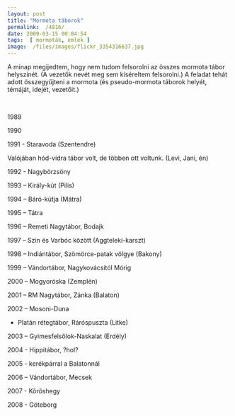 ```yaml
---
layout: post
title: "Mormota táborok"
permalink:  /4816/ 
date: 2009-03-15 00:04:54
tags:  [ mormoták, emlék ] 
image:  /files/images/flickr_3354316637.jpg 
---
```

A minap megijedtem, hogy nem tudom felsorolni az összes mormota tábor helyszínét. (A vezetők nevét meg sem kíséreltem felsorolni.) A feladat tehát adott összegyűjteni a mormota (és pseudo-mormota táborok helyét, témáját, idejét, vezetőit.)



<!--break-->  
&nbsp;

1989

1990

1991 - Staravoda (Szentendre)

Valójában hód-vidra tábor volt, de többen ott voltunk. (Levi, Jani, én)

1992 - Nagybörzsöny

1993 &ndash; Király-kút (Pilis)

1994 &ndash; Báró-kútja (Mátra)

1995 &ndash; Tátra

1996 &ndash; Remeti Nagytábor, Bodajk

1997 &ndash; Szin és Varbóc között (Aggteleki-karszt)

1998 &ndash; Indiántábor, Szömörce-patak völgye (Bakony)

1999 &ndash; Vándortábor, Nagykovácsitól Mórig

2000 &ndash; Mogyoróska (Zemplén)

2001 &ndash; RM Nagytábor, Zánka (Balaton)

2002 &ndash; Mosoni-Duna 

+ Platán rétegtábor, Ráróspuszta (Litke)

2003 &ndash; Gyimesfelsőlok-Naskalat (Erdély)

2004 - Hippitábor, ?hol?

2005 - kerékpárral a Balatonnál

2006 &ndash; Vándortábor, Mecsek

2007 - Kőrőshegy

2008 - Göteborg

